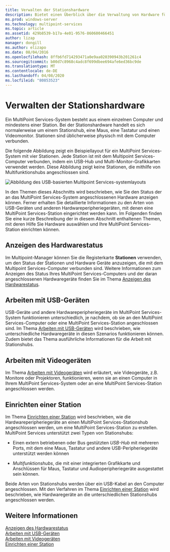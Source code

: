 ```yaml
---
title: Verwalten der Stationshardware
description: Bietet einen Überblick über die Verwaltung von Hardware für Multipoint-Stationen.
ms.prod: windows-server
ms.technology: multipoint-services
ms.topic: article
ms.assetid: 429b8539-b17a-4e01-9576-860600466451
author: lizap
manager: dongill
ms.author: elizapo
ms.date: 08/04/2016
ms.openlocfilehash: 8ffb6fd714293471a0e9aa020390943b201261c4
ms.sourcegitcommit: b00d7c8968c4adc8f699dbee694afe6ed36bc9de
ms.translationtype: MT
ms.contentlocale: de-DE
ms.lasthandoff: 04/08/2020
ms.locfileid: "80853523"
---
```

# <a name="manage-station-hardware"></a>Verwalten der Stationshardware
Ein MultiPoint Services-System besteht aus einem einzelnen Computer und mindestens einer Station. Bei der Stationshardware handelt es sich normalerweise um einem Stationshub, eine Maus, eine Tastatur und einen Videomonitor. Stationen sind üblicherweise physisch mit dem Computer verbunden.  
  
Die folgende Abbildung zeigt ein Beispiellayout für ein MultiPoint Services-System mit vier Stationen. Jede Station ist mit dem Multipoint Services-Computer verbunden, indem ein USB-Hub und Multi-Monitor-Grafikkarten verwendet werden. Diese Abbildung zeigt keine Stationen, die mithilfe von Multifunktionshubs angeschlossen sind.  
   
![Abbildung des USB-basierten Multipoint Services-systemlayouts](./media/WMSMultiPointServerUSBSystemLayout.gif)  
  
In den Themen dieses Abschnitts wird beschrieben, wie Sie den Status der an das MultiPoint Services-System angeschlossenen Hardware anzeigen können. Ferner erhalten Sie detaillierte Informationen zu den Arten von USB-Geräten und anderen Hardwareperipheriegeräten, mit denen eine MultiPoint Services-Station eingerichtet werden kann. Im Folgenden finden Sie eine kurze Beschreibung der in diesem Abschnitt enthaltenen Themen, mit deren Hilfe Sie Hardware auswählen und Ihre MultiPoint Services-Station einrichten können.  
  
## <a name="view-hardware-status"></a>Anzeigen des Hardwarestatus  
Im Multipoint-Manager können Sie die Registerkarte **Stationen** verwenden, um den Status der Stationen und Hardware Geräte anzuzeigen, die mit dem Multipoint Services-Computer verbunden sind. Weitere Informationen zum Anzeigen des Status Ihres MultiPoint Services-Computers und der daran angeschlossenen Hardwaregeräte finden Sie im Thema [Anzeigen des Hardwarestatus](View-Hardware-Status.md).  
  
## <a name="work-with-usb-devices"></a>Arbeiten mit USB-Geräten  
USB-Geräte und andere Hardwareperipheriegeräte im MultiPoint Services-System funktionieren unterschiedlich, je nachdem, ob sie an den MultiPoint Services-Computer oder eine MultiPoint Services-Station angeschlossen sind. Im Thema [Arbeiten mit USB-Geräten](Work-with-USB-Devices.md) wird beschrieben, wie unterschiedliche Hardwaregeräte in diesen Szenarios funktionieren können. Zudem bietet das Thema ausführliche Informationen für die Arbeit mit Stationshubs.  
  
## <a name="work-with-video-devices"></a>Arbeiten mit Videogeräten  
Im Thema [Arbeiten mit Videogeräten](Work-with-Video-Devices.md) wird erläutert, wie Videogeräte, z.B. Monitore oder Projektoren, funktionieren, wenn sie an einen Computer in Ihrem MultiPoint Services-System oder an eine MultiPoint Services-Station angeschlossen werden.  
  
## <a name="set-up-a-station"></a>Einrichten einer Station  
Im Thema [Einrichten einer Station](Set-Up-a-Station.md) wird beschrieben, wie die Hardwareperipheriegeräte an einen MultiPoint Services-Stationshub angeschlossen werden, um eine MultiPoint Services-Station zu erstellen. MultiPoint Services unterstützt zwei Typen von Stationshubs:  
  
-   Einen extern betriebenen oder Bus gestützten *USB-Hub* mit mehreren Ports, mit dem eine Maus, Tastatur und andere USB-Peripheriegeräte unterstützt werden können  
  
-   *Multifunktionshubs*, die mit einer integrierten Grafikkarte und Anschlüssen für Maus, Tastatur und Audioperipheriegeräte ausgestattet sein können.  
  
Beide Arten von Stationshubs werden über ein USB-Kabel an den Computer angeschlossen. Mit den Verfahren im Thema [Einrichten einer Station](Set-Up-a-Station.md) wird beschrieben, wie Hardwaregeräte an die unterschiedlichen Stationshubs angeschlossen werden.  
  
## <a name="see-also"></a>Weitere Informationen  
[Anzeigen des Hardwarestatus](View-Hardware-Status.md)  
[Arbeiten mit USB-Geräten](Work-with-USB-Devices.md)  
[Arbeiten mit Videogeräten](Work-with-Video-Devices.md)  
[Einrichten einer Station](Set-Up-a-Station.md)